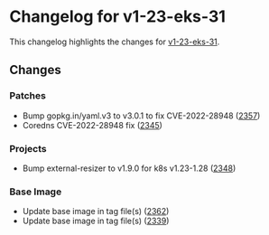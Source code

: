 # Changelog for v1-23-eks-31

This changelog highlights the changes for [v1-23-eks-31](https://github.com/aws/eks-distro/tree/v1-23-eks-31).

## Changes

### Patches
* Bump gopkg.in/yaml.v3 to v3.0.1 to fix CVE-2022-28948 ([2357](https://github.com/aws/eks-distro/pull/2357))
* Coredns CVE-2022-28948 fix ([2345](https://github.com/aws/eks-distro/pull/2345))

### Projects
* Bump external-resizer to v1.9.0 for k8s v1.23-1.28 ([2348](https://github.com/aws/eks-distro/pull/2348))

### Base Image
* Update base image in tag file(s) ([2362](https://github.com/aws/eks-distro/pull/2362))
* Update base image in tag file(s) ([2339](https://github.com/aws/eks-distro/pull/2339))

